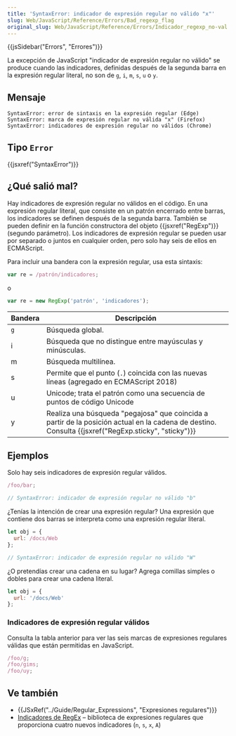 ```yaml
---
title: 'SyntaxError: indicador de expresión regular no válido "x"'
slug: Web/JavaScript/Reference/Errors/Bad_regexp_flag
original_slug: Web/JavaScript/Reference/Errors/Indicador_regexp_no-val
---
```


{{jsSidebar("Errors", "Errores")}}

La excepción de JavaScript "indicador de expresión regular no válido" se produce cuando las indicadores, definidas después de la segunda barra en la expresión regular literal, no son de `g`, `i`, `m`, `s`, `u` o `y`.

## Mensaje

```
SyntaxError: error de sintaxis en la expresión regular (Edge)
SyntaxError: marca de expresión regular no válida "x" (Firefox)
SyntaxError: indicadores de expresión regular no válidos (Chrome)
```

## Tipo `Error`

{{jsxref("SyntaxError")}}

## ¿Qué salió mal?

Hay indicadores de expresión regular no válidos en el código. En una expresión regular literal, que consiste en un patrón encerrado entre barras, los indicadores se definen después de la segunda barra. También se pueden definir en la función constructora del objeto {{jsxref("RegExp")}} (segundo parámetro). Los indicadores de expresión regular se pueden usar por separado o juntos en cualquier orden, pero solo hay seis de ellos en ECMAScript.

Para incluir una bandera con la expresión regular, usa esta sintaxis:

```js
var re = /patrón/indicadores;
```

o

```js
var re = new RegExp('patrón', 'indicadores');
```

| Bandera | Descripción                                                                                                                                                    |
| ------- | -------------------------------------------------------------------------------------------------------------------------------------------------------------- |
| `g`     | Búsqueda global.                                                                                                                                               |
| i       | Búsqueda que no distingue entre mayúsculas y minúsculas.                                                                                                       |
| m       | Búsqueda multilínea.                                                                                                                                           |
| s       | Permite que el punto (`.`) coincida con las nuevas líneas (agregado en ECMAScript 2018)                                                                        |
| u       | Unicode; trata el patrón como una secuencia de puntos de código Unicode                                                                                        |
| y       | Realiza una búsqueda "pegajosa" que coincida a partir de la posición actual en la cadena de destino. Consulta {{jsxref("RegExp.sticky", "sticky")}} |

## Ejemplos

Solo hay seis indicadores de expresión regular válidos.

```js example-bad
/foo/bar;

// SyntaxError: indicador de expresión regular no válido "b"
```

¿Tenías la intención de crear una expresión regular? Una expresión que contiene dos barras se interpreta como una expresión regular literal.

```js example-bad
let obj = {
  url: /docs/Web
};

// SyntaxError: indicador de expresión regular no válido "W"
```

¿O pretendías crear una cadena en su lugar? Agrega comillas simples o dobles para crear una cadena literal.

```js example-good
let obj = {
  url: '/docs/Web'
};
```

### Indicadores de expresión regular válidos

Consulta la tabla anterior para ver las seis marcas de expresiones regulares válidas que están permitidas en JavaScript.

```js example-good
/foo/g;
/foo/gims;
/foo/uy;
```

## Ve también

- {{JSxRef("../Guide/Regular_Expressions", "Expresiones regulares")}}
- [Indicadores de RegEx](http://xregexp.com/flags/) – biblioteca de expresiones regulares que proporciona cuatro nuevos indicadores (`n`, `s`, `x`, `A`)
